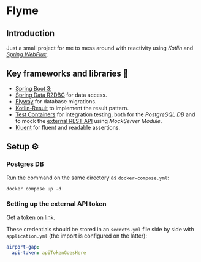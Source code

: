 # Flyme

## Introduction

Just a small project for me to mess around with reactivity using _Kotlin_ and 
[_Spring WebFlux_](https://docs.spring.io/spring-framework/reference/web/webflux.html).

## Key frameworks and libraries 📕

- [Spring Boot 3](https://spring.io/projects/spring-boot);
- [Spring Data R2DBC](https://spring.io/projects/spring-data-r2dbc) for data access.
- [Flyway](https://github.com/flyway/flyway) for database migrations.
- [Kotlin-Result](https://github.com/michaelbull/kotlin-result) to implement the result pattern.
- [Test Containers](https://testcontainers.com/) for integration testing, both for the _PostgreSQL DB_ and to mock the
  [external REST API](https://airportgap.com/) using _MockServer Module_.
- [Kluent](https://markusamshove.github.io/Kluent/) for fluent and readable assertions.

## Setup ⚙️

### Postgres DB

Run the command on the same directory as `docker-compose.yml`:

```shell
docker compose up -d
```

### Setting up the external API token

Get a token on [link](https://airportgap.com/tokens/new).

These credentials should be stored in an `secrets.yml` file side by side with `application.yml` 
(the import is configured on the latter):

```yaml
airport-gap:
  api-token: apiTokenGoesHere
```
